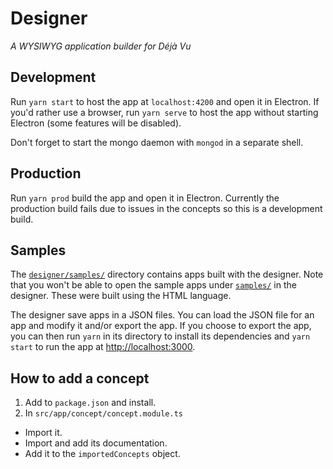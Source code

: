 # Designer
*A WYSIWYG application builder for Déjà Vu*

## Development
Run `yarn start` to host the app at `localhost:4200` and open it in Electron. If you'd rather use a browser, run `yarn serve` to host the app without starting Electron (some features will be disabled).

Don't forget to start the mongo daemon with `mongod` in a separate shell.

## Production
Run `yarn prod` build the app and open it in Electron. Currently the production build fails due to issues in the concepts so this is a development build.

## Samples
The [`designer/samples/`](https://github.com/spderosso/deja-vu/tree/master/designer/samples) directory contains apps built with the 
designer. Note that you won't be able to open the sample apps under [`samples/`](https://github.com/spderosso/deja-vu/tree/master/samples) 
in the designer. These were built using the HTML language.

The designer save apps in a JSON files. You can load the JSON file for an app and modify it and/or export the app.
If you choose to export the app,
you can then run `yarn` in its directory to install its dependencies and `yarn start` to run the app at [http://localhost:3000](http://localhost:3000).

## How to add a concept
1. Add to `package.json` and install.
2. In `src/app/concept/concept.module.ts`
  - Import it.
  - Import and add its documentation.
  - Add it to the `importedConcepts` object.
